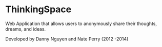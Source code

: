 ThinkingSpace
=============

Web Application that allows users to anonymously share their thoughts, dreams, and ideas.  
  
Developed by Danny Nguyen and Nate Perry (2012 -2014)
